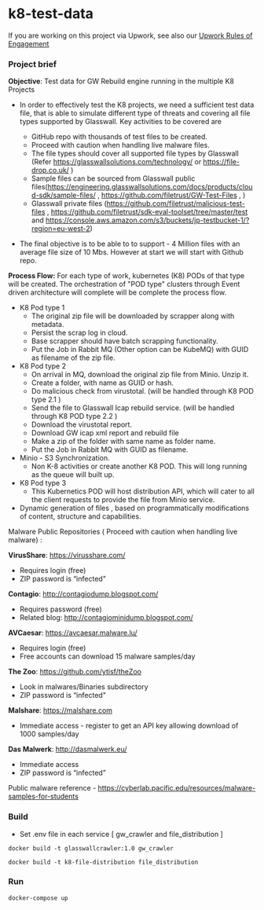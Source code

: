 # k8-test-data

If you are working on this project via Upwork, see also our [Upwork Rules of Engagement](https://github.com/filetrust/Open-Source/blob/master/upwork/rules-of-engagement.md)

### Project brief

**Objective**: Test data for GW Rebuild engine running in the multiple K8 Projects

- In order to effectively test the K8 projects, we need a sufficient test data file, that is able to simulate different type of threats and covering all file types supported by Glasswall. Key activities to be covered are 
  - GitHub repo with thousands of test files to be created. 
  - Proceed with caution when handling live malware files.
  - The file types should cover all supported file types by Glasswall (Refer https://glasswallsolutions.com/technology/ or https://file-drop.co.uk/ )
  - Sample files can be sourced from Glasswall public files(https://engineering.glasswallsolutions.com/docs/products/cloud-sdk/sample-files/ , https://github.com/filetrust/GW-Test-Files , )
  - Glasswall private files (https://github.com/filetrust/malicious-test-files  , https://github.com/filetrust/sdk-eval-toolset/tree/master/test  and  https://console.aws.amazon.com/s3/buckets/jp-testbucket-1/?region=eu-west-2) 

- The final objective is to be able to to support - 4 Million files with an average file size of 10 Mbs. However at start we will start with Github repo. 

**Process Flow:**
  For each type of work, kubernetes (K8)  PODs of that type will be created. The orchestration of "POD type" clusters through Event driven architecture will complete  will be complete the process flow. 
  - K8 Pod type 1
     - The original zip file will be downloaded by scrapper along with metadata.
     - Persist the scrap log in cloud.
     - Base scrapper should have batch scrapping functionality.
     - Put the Job in Rabbit MQ (Other option can be KubeMQ) with GUID as filename of the zip file.
  - K8 Pod type 2
     - On arrival in MQ, download the original zip file from Minio. Unzip it.
     - Create a folder, with name as GUID or hash.
     - Do malicious check from virustotal. (will be handled through K8 POD type 2.1 )
     - Send the file to Glasswall Icap rebuild service. (will be handled through K8 POD type 2.2 )
     - Download the virustotal report.
     - Download GW icap xml report and rebuild file
     - Make a zip of the folder with same name as folder name.
     - Put the Job in Rabbit MQ with GUID as filename.
  - Minio - S3 Synchronization.
     - Non K-8 activities or create another K8 POD. This will long running as the queue will built up.
  - K8 Pod type 3
     - This Kubernetics POD will host distribution API, which will cater to all the client requests to provide the file from Minio service. 
  - Dynamic generation of files , based on programmatically modifications of content, structure and capabilities.
  
Malware Public Repositories ( Proceed with caution when handling live malware) :

**VirusShare**: https://virusshare.com/

  - Requires login (free)
  - ZIP password is “infected"

**Contagio**: http://contagiodump.blogspot.com/

  - Requires password (free)
  - Related blog: http://contagiominidump.blogspot.com/

**AVCaesar**: https://avcaesar.malware.lu/

  - Requires login (free)
  - Free accounts can download 15 malware samples/day

**The Zoo**: https://github.com/ytisf/theZoo

  - Look in malwares/Binaries subdirectory
  - ZIP password is “infected"

**Malshare**: https://malshare.com

  - Immediate access - register to get an API key allowing download of 1000 samples/day

**Das Malwerk**: http://dasmalwerk.eu/

  - Immediate access
  - ZIP password is “infected”

Public malware reference - https://cyberlab.pacific.edu/resources/malware-samples-for-students

### Build

* Set .env file in each service [ gw_crawler and file_distribution ]

`docker build -t glasswallcrawler:1.0 gw_crawler`

`docker build -t k8-file-distribution file_distribution`


### Run

`docker-compose up`

